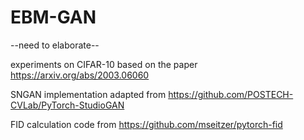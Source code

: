 # EBM-GAN

--need to elaborate--
 
experiments on CIFAR-10 based on the paper https://arxiv.org/abs/2003.06060


SNGAN implementation adapted from https://github.com/POSTECH-CVLab/PyTorch-StudioGAN


FID calculation code from https://github.com/mseitzer/pytorch-fid
